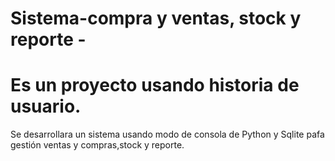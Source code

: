 # Sistema-compra y ventas, stock y reporte -
# Es un proyecto usando historia de usuario.

 Se desarrollara un sistema usando modo de consola de Python y Sqlite pafa gestión ventas y compras,stock y reporte.

